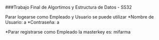 ###Trabajo Final de Algortimos y Estructura de Datos - SS32

Parar logearse como Empleado y Usuario se puede utilizar 
*Nombre de Usuario: a
*Contraseña: a

*Parar registrarse como Empleado la masterkey es: mifarma

